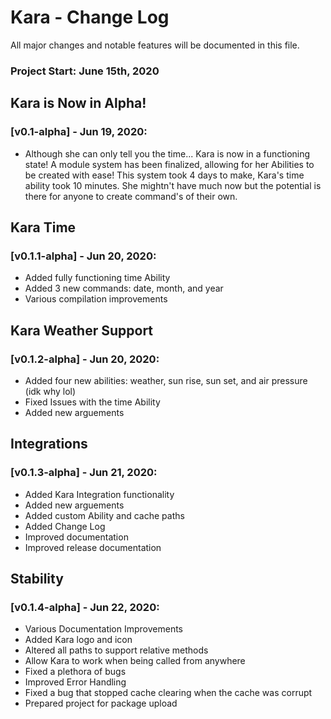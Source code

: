 # Kara - Change Log

All major changes and notable features will be documented in this file.

### Project Start: June 15th, 2020


## Kara is Now in Alpha!
### [v0.1-alpha] - Jun 19, 2020:
- Although she can only tell you the time... Kara is now in a functioning
  state! A module system has been finalized, allowing for her Abilities to
  be created with ease! This system took 4 days to make, Kara's time ability
  took 10 minutes. She mightn't have much now but the potential is there for
  anyone to create command's of their own.

## Kara Time
### [v0.1.1-alpha] - Jun 20, 2020:
- Added fully functioning time Ability
- Added 3 new commands: date, month, and year
- Various compilation improvements

## Kara Weather Support
### [v0.1.2-alpha] - Jun 20, 2020:
- Added four new abilities: weather, sun rise, sun set, and air pressure (idk why lol)
- Fixed Issues with the time Ability
- Added new arguements

## Integrations
### [v0.1.3-alpha] - Jun 21, 2020:
- Added Kara Integration functionality
- Added new arguements
- Added custom Ability and cache paths
- Added Change Log
- Improved documentation
- Improved release documentation

## Stability
### [v0.1.4-alpha] - Jun 22, 2020:
- Various Documentation Improvements
- Added Kara logo and icon
- Altered all paths to support relative methods
- Allow Kara to work when being called from anywhere
- Fixed a plethora of bugs
- Improved Error Handling
- Fixed a bug that stopped cache clearing when the cache was corrupt
- Prepared project for package upload

